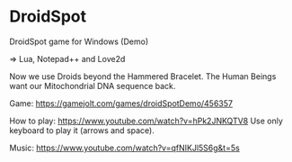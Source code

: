 # DroidSpot
DroidSpot game for Windows (Demo)

=> Lua, Notepad++ and Love2d

Now we use Droids beyond the Hammered Bracelet.
The Human Beings want our Mitochondrial DNA sequence back.

Game: https://gamejolt.com/games/droidSpotDemo/456357

How to play: https://www.youtube.com/watch?v=hPk2JNKQTV8
Use only keyboard to play it (arrows and space).

Music: https://www.youtube.com/watch?v=qfNIKJl5S6g&t=5s
